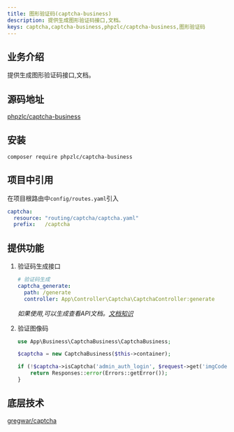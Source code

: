 ```yaml
---
title: 图形验证码(captcha-business)
description: 提供生成图形验证码接口,文档。
keys: captcha,captcha-business,phpzlc/captcha-business,图形验证码
---
```


## 业务介绍

提供生成图形验证码接口,文档。

## 源码地址

[phpzlc/captcha-business](https://github.com/phpzlc/captcha-business)

## 安装

```shell
composer require phpzlc/captcha-business
```

## 项目中引用

在项目根路由中`config/routes.yaml`引入

```yaml
captcha:
  resource: "routing/captcha/captcha.yaml"
  prefix:   /captcha
```

## 提供功能

1. 验证码生成接口

   ```yaml
   # 验证码生成
   captcha_generate:
     path: /generate
     controller: App\Controller\Captcha\CaptchaController:generate
   ```

    _如果使用,可以生成查看API文档。[文档知识](/document-bundle/index.markdown)_

2. 验证图像码

    ```php
    use App\Business\CaptchaBusiness\CaptchaBusiness;

    $captcha = new CaptchaBusiness($this->container);
   
    if (!$captcha->isCaptcha('admin_auth_login', $request->get('imgCode'))) {
        return Responses::error(Errors::getError());
    }
    ```

## 底层技术

   [gregwar/captcha](https://github.com/Gregwar/Captcha)


